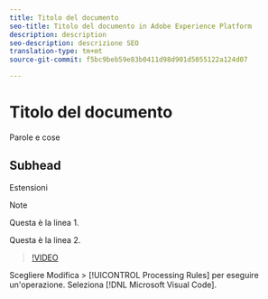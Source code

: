 ```yaml
---
title: Titolo del documento
seo-title: Titolo del documento in Adobe Experience Platform
description: description
seo-description: descrizione SEO
translation-type: tm+mt
source-git-commit: f5bc9beb59e83b0411d98d901d5055122a124d07

---
```



# Titolo del documento

Parole e cose

## Subhead

Estensioni

>[!NOTE]
> 
> Questa è la linea 1.
>
> Questa è la linea 2.

>[!VIDEO](https://youtu.be/ypS_CKym5NQ)

Scegliere Modifica > [!UICONTROL Processing Rules] per eseguire un&#39;operazione. Seleziona [!DNL Microsoft Visual Code].
